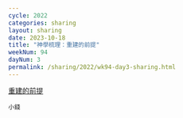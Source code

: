 ```yaml
---
cycle: 2022
categories: sharing
layout: sharing
date: 2023-10-18
title: "神學梳理：重建的前提"
weekNum: 94
dayNum: 3
permalink: /sharing/2022/wk94-day3-sharing.html
---
```


[重建的前提](https://eccseattle.github.io/media/sharing/2022/wk094/2023-10-18-bin.m4a)

`小錢`
